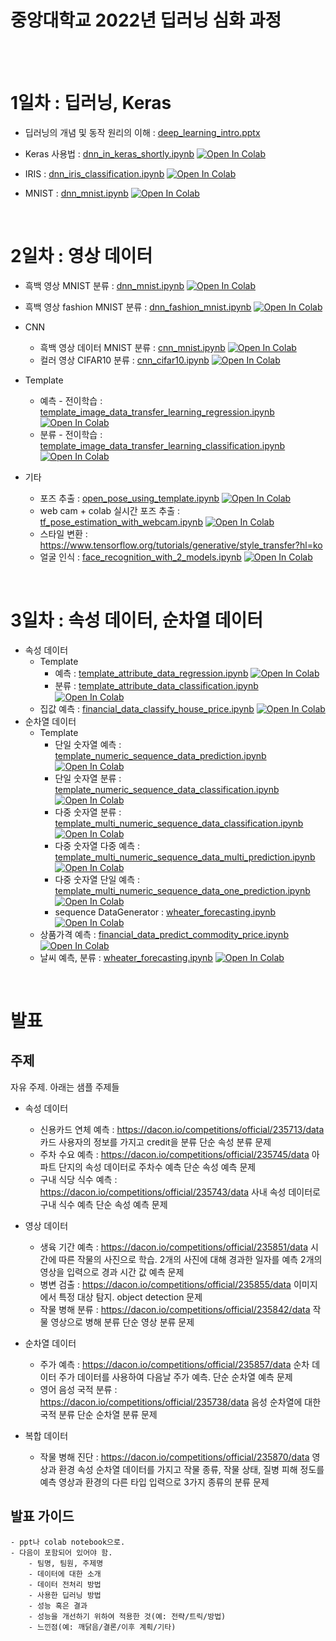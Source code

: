 # 중앙대학교 2022년 딥러닝 심화 과정


<br>
<br>

# 1일차 : 딥러닝, Keras

- 딥러닝의 개념 및 동작 원리의 이해 : [deep_learning_intro.pptx](material/deep_learning/deep_learning_intro.pptx)
- Keras 사용법 : [dnn_in_keras_shortly.ipynb](material/deep_learning/dnn_in_keras_shortly.ipynb) [![Open In Colab](https://colab.research.google.com/assets/colab-badge.svg)](https://colab.research.google.com/github/dhrim/cau_2022/blob/master/material/deep_learning/dnn_in_keras_shortly.ipynb)

- IRIS : [dnn_iris_classification.ipynb](material/deep_learning/dnn_iris_classification.ipynb) [![Open In Colab](https://colab.research.google.com/assets/colab-badge.svg)](https://colab.research.google.com/github/dhrim/cau_2022/blob/master/material/deep_learning/dnn_iris_classification.ipynb)
- MNIST : [dnn_mnist.ipynb](material/deep_learning/dnn_mnist.ipynb) [![Open In Colab](https://colab.research.google.com/assets/colab-badge.svg)](https://colab.research.google.com/github/dhrim/cau_2022/blob/master/material/deep_learning/dnn_mnist.ipynb)


<br>

# 2일차 : 영상 데이터

- 흑백 영상 MNIST 분류 : [dnn_mnist.ipynb](material/deep_learning/dnn_mnist.ipynb) [![Open In Colab](https://colab.research.google.com/assets/colab-badge.svg)](https://colab.research.google.com/github/dhrim/cau_2022/blob/master/material/deep_learning/dnn_mnist.ipynb)
- 흑백 영상 fashion MNIST 분류 : [dnn_fashion_mnist.ipynb](material/deep_learning/dnn_fashion_mnist.ipynb) [![Open In Colab](https://colab.research.google.com/assets/colab-badge.svg)](https://colab.research.google.com/github/dhrim/cau_2022/blob/master/material/deep_learning/dnn_fashion_mnist.ipynb)

- CNN
    - 흑백 영상 데이터 MNIST 분류 : [cnn_mnist.ipynb](material/deep_learning/cnn_mnist.ipynb) [![Open In Colab](https://colab.research.google.com/assets/colab-badge.svg)](https://colab.research.google.com/github/dhrim/cau_2022/blob/master/material/deep_learning/cnn_mnist.ipynb)
    - 컬러 영상 CIFAR10 분류 : [cnn_cifar10.ipynb](material/deep_learning/cnn_cifar10.ipynb) [![Open In Colab](https://colab.research.google.com/assets/colab-badge.svg)](https://colab.research.google.com/github/dhrim/cau_2022/blob/master/material/deep_learning/cnn_cifar10.ipynb)

- Template
    - 예측 - 전이학습 : [template_image_data_transfer_learning_regression.ipynb](material/deep_learning/template_image_data_transfer_learning_regression.ipynb) [![Open In Colab](https://colab.research.google.com/assets/colab-badge.svg)](https://colab.research.google.com/github/dhrim/cau_2022/blob/master/material/deep_learning/template_image_data_transfer_learning_regression.ipynb)
    - 분류 - 전이학습 : [template_image_data_transfer_learning_classification.ipynb](material/deep_learning/template_image_data_transfer_learning_classification.ipynb) [![Open In Colab](https://colab.research.google.com/assets/colab-badge.svg)](https://colab.research.google.com/github/dhrim/cau_2022/blob/master/material/deep_learning/template_image_data_transfer_learning_classification.ipynb)

- 기타
    - 포즈 추출 : [open_pose_using_template.ipynb](material/deep_learning/open_pose_using_template.ipynb) [![Open In Colab](https://colab.research.google.com/assets/colab-badge.svg)](https://colab.research.google.com/github/dhrim/cau_2022/blob/master/material/deep_learning/open_pose_using_template.ipynb)
    - web cam + colab 실시간 포즈 추출 : [tf_pose_estimation_with_webcam.ipynb](material/deep_learning/tf_pose_estimation_with_webcam.ipynb) [![Open In Colab](https://colab.research.google.com/assets/colab-badge.svg)](https://colab.research.google.com/github/dhrim/cau_2022/blob/master/material/deep_learning/tf_pose_estimation_with_webcam.ipynb)
    - 스타일 변환 : https://www.tensorflow.org/tutorials/generative/style_transfer?hl=ko
    - 얼굴 인식 : [face_recognition_with_2_models.ipynb](material/deep_learning/face_recognition_with_2_models.ipynb) [![Open In Colab](https://colab.research.google.com/assets/colab-badge.svg)](https://colab.research.google.com/github/dhrim/cau_2022/blob/master/material/deep_learning/face_recognition_with_2_models.ipynb)


<br>

# 3일차 : 속성 데이터, 순차열 데이터

- 속성 데이터
    - Template
        - 예측 : [template_attribute_data_regression.ipynb](material/deep_learning/template_attribute_data_regression.ipynb) [![Open In Colab](https://colab.research.google.com/assets/colab-badge.svg)](https://colab.research.google.com/github/dhrim/cau_2022/blob/master/material/deep_learning/template_attribute_data_regression.ipynb)
        - 분류 : [template_attribute_data_classification.ipynb](material/deep_learning/template_attribute_data_classification.ipynb) [![Open In Colab](https://colab.research.google.com/assets/colab-badge.svg)](https://colab.research.google.com/github/dhrim/cau_2022/blob/master/material/deep_learning/template_attribute_data_classification.ipynb)
    - 집값 예측 : [financial_data_classify_house_price.ipynb](material/deep_learning/financial_data_classify_house_price.ipynb) [![Open In Colab](https://colab.research.google.com/assets/colab-badge.svg)](https://colab.research.google.com/github/dhrim/cau_2022/blob/master/material/deep_learning/financial_data_classify_house_price.ipynb) 
- 순차열 데이터
    - Template
        - 단일 숫자열 예측 : [template_numeric_sequence_data_prediction.ipynb](material/deep_learning/template_numeric_sequence_data_prediction.ipynb) [![Open In Colab](https://colab.research.google.com/assets/colab-badge.svg)](https://colab.research.google.com/github/dhrim/cau_2022/blob/master/material/deep_learning/template_numeric_sequence_data_prediction.ipynb)
        - 단일 숫자열 분류 : [template_numeric_sequence_data_classification.ipynb](material/deep_learning/template_numeric_sequence_data_classification.ipynb) [![Open In Colab](https://colab.research.google.com/assets/colab-badge.svg)](https://colab.research.google.com/github/dhrim/cau_2022/blob/master/material/deep_learning/template_numeric_sequence_data_classification.ipynb)
        - 다중 숫자열 분류 : [template_multi_numeric_sequence_data_classification.ipynb](material/deep_learning/template_multi_numeric_sequence_data_classification.ipynb) [![Open In Colab](https://colab.research.google.com/assets/colab-badge.svg)](https://colab.research.google.com/github/dhrim/cau_2022/blob/master/material/deep_learning/template_multi_numeric_sequence_data_classification.ipynb) 
        - 다중 숫자열 다중 예측 : [template_multi_numeric_sequence_data_multi_prediction.ipynb](material/deep_learning/template_multi_numeric_sequence_data_multi_prediction.ipynb) [![Open In Colab](https://colab.research.google.com/assets/colab-badge.svg)](https://colab.research.google.com/github/dhrim/cau_2022/blob/master/material/deep_learning/template_multi_numeric_sequence_data_multi_prediction.ipynb)
        - 다중 숫자열 단일 예측 : [template_multi_numeric_sequence_data_one_prediction.ipynb](material/deep_learning/template_multi_numeric_sequence_data_one_prediction.ipynb) [![Open In Colab](https://colab.research.google.com/assets/colab-badge.svg)](https://colab.research.google.com/github/dhrim/cau_2022/blob/master/material/deep_learning/template_multi_numeric_sequence_data_one_prediction.ipynb)
        - sequence DataGenerator : [wheater_forecasting.ipynb](material/deep_learning/wheater_forecasting.ipynb) [![Open In Colab](https://colab.research.google.com/assets/colab-badge.svg)](https://colab.research.google.com/github/dhrim/cau_2022/blob/master/material/deep_learning/wheater_forecasting.ipynb)  
    - 상품가격 예측 : [financial_data_predict_commodity_price.ipynb](material/deep_learning/financial_data_predict_commodity_price.ipynb) [![Open In Colab](https://colab.research.google.com/assets/colab-badge.svg)](https://colab.research.google.com/github/dhrim/cau_2022/blob/master/material/deep_learning/financial_data_predict_commodity_price.ipynb) 
    - 날씨 예측, 분류 : [wheater_forecasting.ipynb](material/deep_learning/wheater_forecasting.ipynb) [![Open In Colab](https://colab.research.google.com/assets/colab-badge.svg)](https://colab.research.google.com/github/dhrim/cau_2022/blob/master/material/deep_learning/wheater_forecasting.ipynb) 
<br>

# 발표

## 주제

자유 주제. 아래는 샘플 주제들

- 속성 데이터
    - 신용카드 연체 예측 : https://dacon.io/competitions/official/235713/data
        카드 사용자의 정보를 가지고 credit을 분류
        단순 속성 분류 문제
    - 주차 수요 예측 : https://dacon.io/competitions/official/235745/data
        아파트 단지의 속성 데이터로 주차수 예측
        단순 속성 예측 문제
    - 구내 식당 식수 예측 : https://dacon.io/competitions/official/235743/data
        사내 속성 데이터로 구내 식수 예측
        단순 속성 예측 문제 

- 영상 데이터
    - 생육 기간 예측 : https://dacon.io/competitions/official/235851/data
        시간에 따른 작물의 사진으로 학습. 2개의 사진에 대해 경과한 일자를 예측
        2개의 영상을 입력으로 경과 시간 값 예측 문제
    - 병변 검출 : https://dacon.io/competitions/official/235855/data
        이미지에서 특정 대상 탐지.
        object detection 문제
    - 작물 병해 분류 : https://dacon.io/competitions/official/235842/data
        작물 영상으로 병해 분류
        단순 영상 분류 문제

- 순차열 데이터
    - 주가 예측 : https://dacon.io/competitions/official/235857/data
        순차 데이터 주가 데이터를 사용하여 다음날 주가 예측.
        단순 순차열 예측 문제
    - 영어 음성 국적 분류 : https://dacon.io/competitions/official/235738/data
        음성 순차열에 대한 국적 분류
        단순 순차열 분류 문제

- 복합 데이터  
    - 작물 병해 진단 : https://dacon.io/competitions/official/235870/data
        영상과 환경 속성 순차열 데이터를 가지고 작물 종류, 작물 상태, 질병 피해 정도를 예측
        영상과 환경의 다른 타입 입력으로 3가지 종류의 분류 문제


## 발표 가이드
    - ppt나 colab notebook으로.
    - 다음이 포함되어 있어야 함.
        - 팀명, 팀원, 주제명
        - 데이터에 대한 소개
        - 데이터 전처리 방법
        - 사용한 딥러닝 방법
        - 성능 혹은 결과
        - 성능을 개선하기 위하여 적용한 것(예: 전략/트릭/방법)
        - 느낀점(예: 깨닭음/결론/이후 계획/기타)


   
